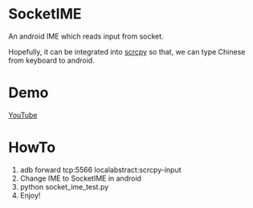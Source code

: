 # SocketIME

An android IME which reads input from socket.

Hopefully, it can be integrated into [scrcpy](https://github.com/Genymobile/scrcpy) so that, we can type Chinese from keyboard to android.

# Demo

[YouTube](https://youtu.be/s9LZpAnIf4A)

# HowTo

1. adb forward tcp:5566 localabstract:scrcpy-input
2. Change IME to SocketIME in android
3. python socket_ime_test.py
4. Enjoy!
